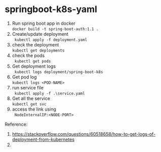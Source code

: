 # springboot-k8s-yaml

1. Run spring boot app in docker \
   ```docker build -t spring-boot-auth:1.1 . ```
2. Create/update deployment \
   ``` kubectl apply -f deployment.yaml```
3. check the deployment \
   ```kubectl get deployments```
4. check the pods \
   ``` kubectl get pods```
5. Get deployment logs \
   ``` kubectl logs deployment/spring-boot-k8s```
6. Get pod log \
   ```kubectl logs <POD-NAME>```
7. run service file \
   ``` kubectl apply -f .\service.yaml```
8. Get all the service \
   ```kubectl get svc```
9. access the link using \
   ``` NodeInternalIP:<NODE-PORT>```


Reference:
1. https://stackoverflow.com/questions/60518658/how-to-get-logs-of-deployment-from-kubernetes
2. 